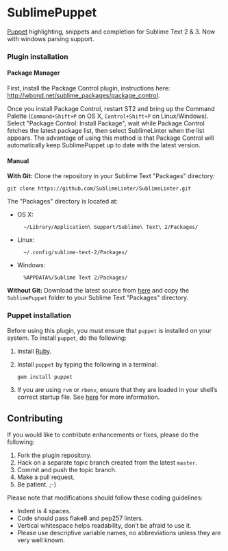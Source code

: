 SublimePuppet
==================================

[Puppet](puppetlabs.com) highlighting, snippets and completion for Sublime Text 2 & 3.  Now with windows parsing support.

### Plugin installation

#### Package Manager

First, install the Package Control plugin, instructions here: http://wbond.net/sublime_packages/package_control.

Once you install Package Control, restart ST2 and bring up the Command Palette (`Command+Shift+P` on OS X, `Control+Shift+P` on Linux/Windows). Select "Package Control: Install Package", wait while Package Control fetches the latest package list, then select SublimeLinter when the list appears. The advantage of using this method is that Package Control will automatically keep SublimePuppet up to date with the latest version.

#### Manual

**With Git:** Clone the repository in your Sublime Text "Packages" directory:

    git clone https://github.com/SublimeLinter/SublimeLinter.git


The "Packages" directory is located at:

* OS X:

        ~/Library/Application\ Support/Sublime\ Text\ 2/Packages/

* Linux:

        ~/.config/sublime-text-2/Packages/

* Windows:

        %APPDATA%/Sublime Text 2/Packages/

**Without Git:** Download the latest source from [here](https://github.com/russCloak/SublimePuppet/archive/master.zip) and copy the `SublimePuppet` folder to your Sublime Text "Packages" directory.

### Puppet installation
Before using this plugin, you must ensure that `puppet` is installed on your system. To install `puppet`, do the following:

1. Install [Ruby](http://ruby-lang.org).

1. Install `puppet` by typing the following in a terminal:
   ```
   gem install puppet
   ```

1. If you are using `rvm` or `rbenv`, ensure that they are loaded in your shell’s correct startup file. See [here](http://sublimelinter.readthedocs.org/en/latest/troubleshooting.html#shell-startup-files) for more information.

## Contributing
If you would like to contribute enhancements or fixes, please do the following:

1. Fork the plugin repository.
1. Hack on a separate topic branch created from the latest `master`.
1. Commit and push the topic branch.
1. Make a pull request.
1. Be patient.  ;-)

Please note that modifications should follow these coding guidelines:

- Indent is 4 spaces.
- Code should pass flake8 and pep257 linters.
- Vertical whitespace helps readability, don’t be afraid to use it.
- Please use descriptive variable names, no abbreviations unless they are very well known.

[pc]: https://sublime.wbond.net/installation
[locating-executables]: http://sublimelinter.readthedocs.org/en/latest/usage.html#how-linter-executables-are-located
[cmd]: http://docs.sublimetext.info/en/sublime-text-3/extensibility/command_palette.html
